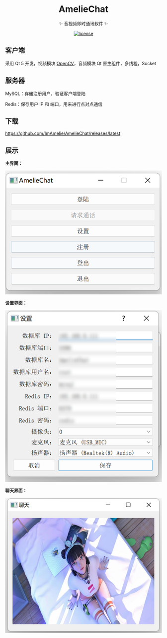 <div align="center">
  <h1>AmelieChat</h1>
  <p>✨ 音视频即时通讯软件 ✨</p>
  <p>
    <a href="https://raw.githubusercontent.com/ImAmelie/AmelieChat/master/LICENSE">
      <img alt="license" src="https://img.shields.io/github/license/ImAmelie/AmelieChat?style=flat-square">
    </a>
  </p>
</div>


## 客户端

采用 Qt 5 开发，视频模块 [OpenCV](https://opencv.org/)，音频模块 Qt 原生组件，多线程，Socket

## 服务器

MySQL：存储注册用户，验证客户端登陆

Redis：保存用户 IP 和 端口，用来进行点对点通信

## 下载

<https://github.com/ImAmelie/AmelieChat/releases/latest>

## 展示

**主界面：**

![](doc/img/00.主界面.png)

**设置界面：**

![](doc/img/01.设置界面.png)

**聊天界面：**

![](doc/img/03.聊天界面.png)

